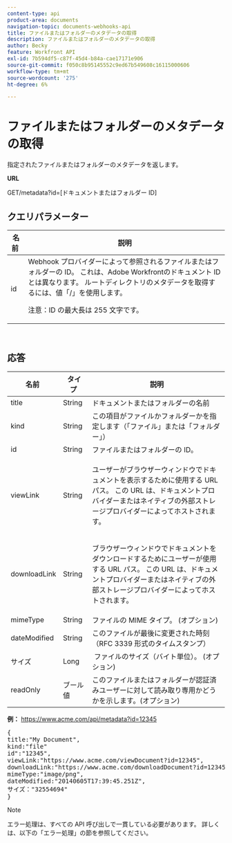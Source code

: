 ```yaml
---
content-type: api
product-area: documents
navigation-topic: documents-webhooks-api
title: ファイルまたはフォルダーのメタデータの取得
description: ファイルまたはフォルダーのメタデータの取得
author: Becky
feature: Workfront API
exl-id: 7b594df5-c87f-45d4-b84a-cae17171e906
source-git-commit: f050c8b95145552c9ed67b549608c16115000606
workflow-type: tm+mt
source-wordcount: '275'
ht-degree: 6%

---
```



# ファイルまたはフォルダーのメタデータの取得

指定されたファイルまたはフォルダーのメタデータを返します。

**URL**

GET/metadata?id=[ドキュメントまたはフォルダー ID]

## クエリパラメーター

<table style="table-layout:auto"> 
 <col> 
 <col> 
 <thead> 
  <tr> 
   <th>名前 </th> 
   <th>説明</th> 
  </tr> 
 </thead> 
 <tbody> 
  <tr> 
   <td>id</td> 
   <td>Webhook プロバイダーによって参照されるファイルまたはフォルダーの ID。 これは、Adobe Workfrontのドキュメント ID とは異なります。 ルートディレクトリのメタデータを取得するには、値「/」を使用します。
   <p>注意：ID の最大長は 255 文字です。</p></td> 
  </tr> 
 </tbody> 
</table>

 

## 応答

<table style="table-layout:auto"> 
 <col> 
 <col> 
 <col> 
 <thead> 
  <tr> 
   <th>名前 </th> 
   <th>タイプ </th> 
   <th>説明</th> 
  </tr> 
 </thead> 
 <tbody> 
  <tr> 
   <td>title </td> 
   <td>String </td> 
   <td>ドキュメントまたはフォルダーの名前</td> 
  </tr> 
  <tr> 
   <td>kind </td> 
   <td>String </td> 
   <td>この項目がファイルかフォルダーかを指定します（「ファイル」または「フォルダー」）</td> 
  </tr> 
  <tr> 
   <td>id</td> 
   <td>String </td> 
   <td>ファイルまたはフォルダーの ID。</td> 
  </tr> 
  <tr> 
   <td>viewLink</td> 
   <td>String </td> 
   <td> <p>ユーザーがブラウザーウィンドウでドキュメントを表示するために使用する URL パス。 この URL は、ドキュメントプロバイダーまたはネイティブの外部ストレージプロバイダーによってホストされます。</p> </td> 
  </tr> 
  <tr> 
   <td>downloadLink</td> 
   <td>String </td> 
   <td> <p>ブラウザーウィンドウでドキュメントをダウンロードするためにユーザーが使用する URL パス。 この URL は、ドキュメントプロバイダーまたはネイティブの外部ストレージプロバイダーによってホストされます。</p> </td> 
  </tr> 
  <tr> 
   <td>mimeType</td> 
   <td>String </td> 
   <td>ファイルの MIME タイプ。 (オプション)</td> 
  </tr> 
  <tr> 
   <td>dateModified</td> 
   <td>String </td> 
   <td>このファイルが最後に変更された時刻（RFC 3339 形式のタイムスタンプ）</td> 
  </tr> 
  <tr> 
   <td>サイズ</td> 
   <td>Long</td> 
   <td> ファイルのサイズ（バイト単位）。 (オプション)</td> 
  </tr> 
  <tr> 
   <td>readOnly</td> 
   <td>ブール値</td> 
   <td> このファイルまたはフォルダーが認証済みユーザーに対して読み取り専用かどうかを示します。(オプション) </td> 
  </tr> 
 </tbody> 
</table>

**例：** https://www.acme.com/api/metadata?id=12345
<pre>{<br>title:"My Document",<br>kind:"file"<br>id":"12345",<br>viewLink:"https://www.acme.com/viewDocument?id=12345",<br>downloadLink:"https://www.acme.com/downloadDocument?id=12345",<br>mimeType:"image/png",<br>dateModified:"20140605T17:39:45.251Z",<br>サイズ："32554694"<br>}</pre>

>[!NOTE]
>
>エラー処理は、すべての API 呼び出しで一貫している必要があります。 詳しくは、以下の「エラー処理」の節を参照してください。
